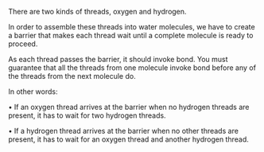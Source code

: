 There are two kinds of threads, oxygen and hydrogen. 

In order to assemble these threads into water molecules, we have to create a barrier that makes each thread wait until a complete molecule is ready to proceed. 


As each thread passes the barrier, it should invoke bond. You must guarantee that all the threads from one molecule invoke bond before any of the threads from the next molecule do. 

In other words:

• If an oxygen thread arrives at the barrier when no hydrogen threads are present, it has to wait for two hydrogen threads.

• If a hydrogen thread arrives at the barrier when no other threads are present, it has to wait for an oxygen thread and another hydrogen thread.